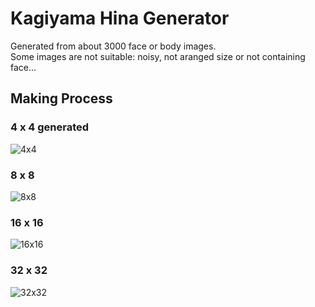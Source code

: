 # Kagiyama Hina Generator
Generated from about 3000 face or body images.  
Some images are not suitable: noisy, not aranged size or not containing face...
## Making Process
### 4 x 4 generated
![4x4](https://github.com/tehutahu/PGGAN/blob/master/sample/ver0/hina_s0_i48000_avg.jpg "4x4")
### 8 x 8
![8x8](https://github.com/tehutahu/PGGAN/blob/master/sample/ver0/hina_s1_i96000_avg.jpg "8x8")
### 16 x 16
![16x16](https://github.com/tehutahu/PGGAN/blob/master/sample/ver0/hina_s2_i96000_avg.jpg "16x16")
### 32 x 32
![32x32](https://github.com/tehutahu/PGGAN/blob/master/sample/ver0/hina_s3_i96000_avg.jpg "32x32")
